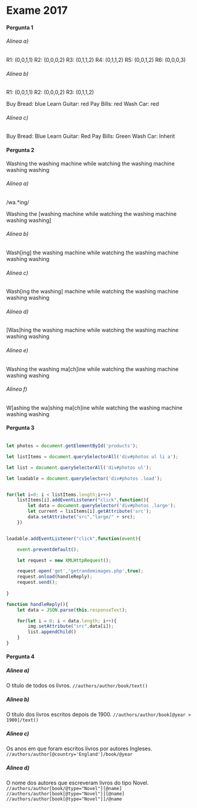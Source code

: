 # Exame 2017

#### Pergunta 1
###### Alinea a)
R1: (0,0,1,1)
R2: (0,0,0,2)
R3: (0,1,1,2)
R4: (0,1,1,2)
R5: (0,0,1,2)
R6: (0,0,0,3)

###### Alinea b)
R1: (0,0,1,1)
R2: (0,0,0,2)
R3: (0,1,1,2)

Buy Bread: blue
Learn Guitar: red
Pay Bills: red
Wash Car: red

###### Alinea c)

Buy Bread: Blue
Learn Guitar: Red
Pay Bills: Green
Wash Car: Inherit



#### Pergunta 2

Washing the washing machine while watching the washing machine washing washing

###### Alinea a)
/wa.*ing/

Washing the [washing machine while watching the washing machine washing washing]

###### Alinea b)
Wash[ing] the washing machine while watching the washing machine washing washing

###### Alinea c)
Wash[ing the washing] machine while watching the washing machine washing washing

###### Alinea d)
[Was]hing the washing machine while watching the washing machine washing washing

###### Alinea e)
Washing the washing ma[ch]ine while watching the washing machine washing washing

###### Alinea f)
W[ashing the wa]shing ma[ch]ine while watching the washing machine washing washing


#### Pergunta 3

```javascript

let photos = document.getElementById('products');

let listItems = document.querySelectorAll('div#photos ul li a');

let list = document.querySelectorAll('div#photos ul');

let loadable = document.querySelector('div#photos .load');


for(let i=0; i < listItems.length;i++>)
    listItems[i].addEventListener("click",function(){
        let data = document.querySelector('div#photos .large');
        let current = lisItems[i].getAttribute('src');
        data.setAttribute("src","large/" + src);
    })


loadable.addEventListener("click",function(event){

    event.preventdefault();

    let request = new XMLHttpRequest();

    request.open('get','getrandomimages.php',true);
    request.onload(handleReply);
    request.send();
   
}

function handleReply(){
    let data = JSON.parse(this.responseText);

    for(let i = 0; i < data.length; i++){
        img.setAttribute("src",data[i]);
        list.appendChild()
    }
}


```

#### Pergunta 4

##### Alinea a)
O título de todos os livros.
``
//authors/author/book/text()
``

##### Alinea b)
O título dos livros escritos depois de 1900.
``
//authors/author/book[@year > 1900]/text()
``

##### Alinea c)
Os anos em que foram escritos livros por autores Ingleses.
``
//authors/author[@country='England']/book/@year
``

##### Alinea d)
O nome dos autores que escreveram livros do tipo Novel.
``
//authors/author[book/@type="Novel"][@name]
//authors/author[book[@type="Novel"]][@name]
//authors/author[book[@type="Novel"]]/@name
``